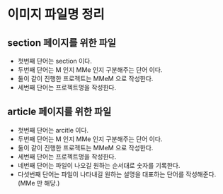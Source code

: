 # 이미지 파일명 정리
## section 페이지를 위한 파일
- 첫번째 단어는 section 이다.
- 두번째 단어는 M 인지 MMe 인지 구분해주는 단어 이다.
- 둘이 같이 진행한 프로젝트는 MMeM 으로 작성한다.
- 세번째 단어는 프로젝트명을 작성한다.
## article 페이지를 위한 파일
- 첫번째 단어는 arcitle 이다.
- 두번째 단어는 M 인지 MMe 인지 구분해주는 단어 이다.
- 둘이 같이 진행한 프로젝트는 MMeM 으로 작성한다.
- 세번째 단어는 프로젝트명을 작성한다.
- 네번째 단어는 파일이 나오길 원하는 순서대로 숫자를 기록한다.
- 다섯번째 단어는 파일이 나타내길 원하는 설명을 대표하는 단어를 작성해준다.(MMe 만 해당.)
